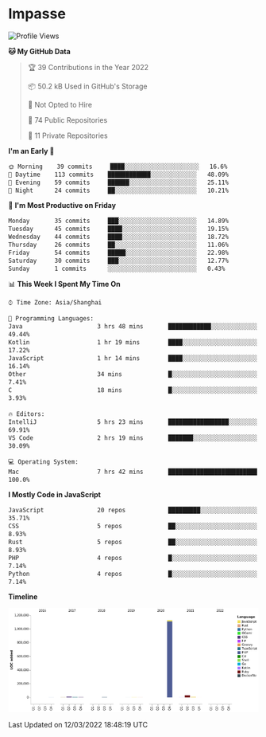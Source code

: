 # Impasse

<!--START_SECTION:waka-->
![Profile Views](http://img.shields.io/badge/Profile%20Views-0-blue)

**🐱 My GitHub Data** 

> 🏆 39 Contributions in the Year 2022
 > 
> 📦 50.2 kB Used in GitHub's Storage 
 > 
> 🚫 Not Opted to Hire
 > 
> 📜 74 Public Repositories 
 > 
> 🔑 11 Private Repositories  
 > 
**I'm an Early 🐤** 

```text
🌞 Morning    39 commits     ████░░░░░░░░░░░░░░░░░░░░░   16.6% 
🌆 Daytime    113 commits    ████████████░░░░░░░░░░░░░   48.09% 
🌃 Evening    59 commits     ██████░░░░░░░░░░░░░░░░░░░   25.11% 
🌙 Night      24 commits     ██░░░░░░░░░░░░░░░░░░░░░░░   10.21%

```
📅 **I'm Most Productive on Friday** 

```text
Monday       35 commits     ███░░░░░░░░░░░░░░░░░░░░░░   14.89% 
Tuesday      45 commits     ████░░░░░░░░░░░░░░░░░░░░░   19.15% 
Wednesday    44 commits     ████░░░░░░░░░░░░░░░░░░░░░   18.72% 
Thursday     26 commits     ██░░░░░░░░░░░░░░░░░░░░░░░   11.06% 
Friday       54 commits     █████░░░░░░░░░░░░░░░░░░░░   22.98% 
Saturday     30 commits     ███░░░░░░░░░░░░░░░░░░░░░░   12.77% 
Sunday       1 commits      ░░░░░░░░░░░░░░░░░░░░░░░░░   0.43%

```


📊 **This Week I Spent My Time On** 

```text
⌚︎ Time Zone: Asia/Shanghai

💬 Programming Languages: 
Java                     3 hrs 48 mins       ████████████░░░░░░░░░░░░░   49.44% 
Kotlin                   1 hr 19 mins        ████░░░░░░░░░░░░░░░░░░░░░   17.22% 
JavaScript               1 hr 14 mins        ████░░░░░░░░░░░░░░░░░░░░░   16.14% 
Other                    34 mins             █░░░░░░░░░░░░░░░░░░░░░░░░   7.41% 
C                        18 mins             █░░░░░░░░░░░░░░░░░░░░░░░░   3.93%

🔥 Editors: 
IntelliJ                 5 hrs 23 mins       █████████████████░░░░░░░░   69.91% 
VS Code                  2 hrs 19 mins       ███████░░░░░░░░░░░░░░░░░░   30.09%

💻 Operating System: 
Mac                      7 hrs 42 mins       █████████████████████████   100.0%

```

**I Mostly Code in JavaScript** 

```text
JavaScript               20 repos            █████████░░░░░░░░░░░░░░░░   35.71% 
CSS                      5 repos             ██░░░░░░░░░░░░░░░░░░░░░░░   8.93% 
Rust                     5 repos             ██░░░░░░░░░░░░░░░░░░░░░░░   8.93% 
PHP                      4 repos             █░░░░░░░░░░░░░░░░░░░░░░░░   7.14% 
Python                   4 repos             █░░░░░░░░░░░░░░░░░░░░░░░░   7.14%

```


**Timeline**

![Chart not found](https://raw.githubusercontent.com/impasse/impasse/master/charts/bar_graph.png) 


 Last Updated on 12/03/2022 18:48:19 UTC
<!--END_SECTION:waka-->
